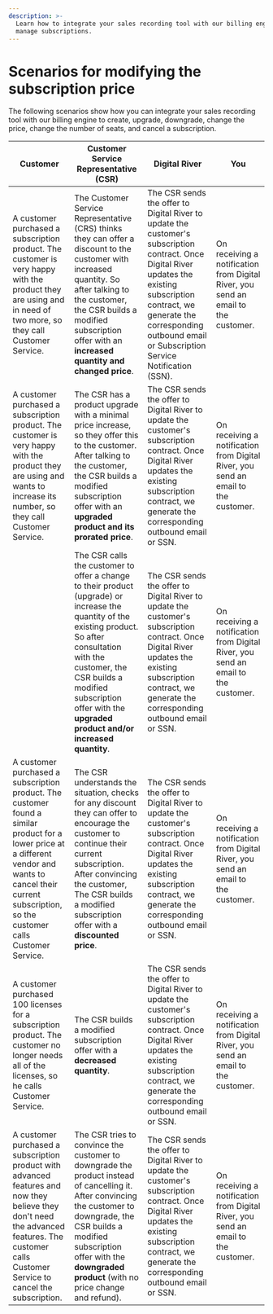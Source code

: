 ```yaml
---
description: >-
  Learn how to integrate your sales recording tool with our billing engine to
  manage subscriptions.
---
```


# Scenarios for modifying the subscription price

The following scenarios show how you can integrate your sales recording tool with our billing engine to create, upgrade, downgrade, change the price, change the number of seats, and cancel a subscription.

| Customer                                                                                                                                                                                                          | Customer Service Representative (CSR)                                                                                                                                                                                                                                     | Digital River                                                                                                                                                                                                                                    | You                                                                                              |
| ----------------------------------------------------------------------------------------------------------------------------------------------------------------------------------------------------------------- | ------------------------------------------------------------------------------------------------------------------------------------------------------------------------------------------------------------------------------------------------------------------------- | ------------------------------------------------------------------------------------------------------------------------------------------------------------------------------------------------------------------------------------------------ | ------------------------------------------------------------------------------------------------ |
| A customer purchased a subscription product. The customer is very happy with the product they are using and in need of two more, so they call Customer Service.                                                   | The Customer Service Representative (CRS) thinks they can offer a discount to the customer with increased quantity. So after talking to the customer, the CSR builds a modified subscription offer with an **increased quantity and changed price**.                      | The CSR sends the offer to Digital River to update the customer's subscription contract. Once Digital River updates the existing subscription contract, we generate the corresponding outbound email or Subscription Service Notification (SSN). | On receiving a notification from Digital River, you send an email to the customer.               |
| A customer purchased a subscription product. The customer is very happy with the product they are using and wants to increase its number, so they call Customer Service.                                          | The CSR has a product upgrade with a minimal price increase, so they offer this to the customer. After talking to the customer, the CSR builds a modified subscription offer with an **upgraded product and its prorated price**.                                         | The CSR sends the offer to Digital River to update the customer's subscription contract. Once Digital River updates the existing subscription contract, we generate the corresponding outbound email or SSN.                                     | On receiving a notification from Digital River, you send an email to the customer.               |
|                                                                                                                                                                                                                   | The CSR calls the customer to offer a change to their product (upgrade) or increase the quantity of the existing product. So after consultation with the customer, the CSR builds a modified subscription offer with the **upgraded product and/or increased quantity**.  | The CSR sends the offer to Digital River to update the customer's subscription contract. Once Digital River updates the existing subscription contract, we generate the corresponding outbound email or SSN.                                     | On receiving a notification from Digital River, you send an email to the customer.               |
| A customer purchased a subscription product. The customer found a similar product for a lower price at a different vendor and wants to cancel their current subscription, so the customer calls Customer Service. | The CSR understands the situation, checks for any discount they can offer to encourage the customer to continue their current subscription. After convincing the customer, The CSR builds a modified subscription offer with a **discounted price**.                      | The CSR sends the offer to Digital River to update the customer's subscription contract. Once Digital River updates the existing subscription contract, we generate the corresponding outbound email or SSN.                                     | On receiving a notification from Digital River, you send an email to the customer.               |
| A customer purchased 100 licenses for a subscription product. The customer no longer needs all of the licenses, so he calls Customer Service.                                                                     | The CSR builds a modified subscription offer with a **decreased quantity**.                                                                                                                                                                                               | The CSR sends the offer to Digital River to update the customer's subscription contract. Once Digital River updates the existing subscription contract, we generate the corresponding outbound email or SSN.                                     | <p>On receiving a notification from Digital River, you send an email to the customer.</p><p></p> |
| A customer purchased a subscription product with advanced features and now they believe they don't need the advanced features. The customer calls Customer Service to cancel the subscription.                    | The CSR tries to convince the customer to downgrade the product instead of cancelling it. After convincing the customer to downgrade, the CSR builds a modified subscription offer with the **downgraded product** (with no price change and refund).                     | The CSR sends the offer to Digital River to update the customer's subscription contract. Once Digital River updates the existing subscription contract, we generate the corresponding outbound email or SSN.                                     | On receiving a notification from Digital River, you send an email to the customer.               |
